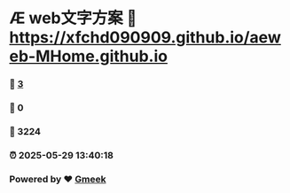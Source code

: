 # Æ web文字方案 :link: https://xfchd090909.github.io/aeweb-MHome.github.io 
### :page_facing_up: [3](https://xfchd090909.github.io/aeweb-MHome.github.io/tag.html) 
### :speech_balloon: 0 
### :hibiscus: 3224 
### :alarm_clock: 2025-05-29 13:40:18 
### Powered by :heart: [Gmeek](https://github.com/Meekdai/Gmeek)
